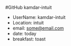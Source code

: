 #GitHub kamdar-intuit

* UserName:  kamdar-intuit
* Location:  intuit
* email:  some@email.com
* date:  today
* breakfast:  toast
